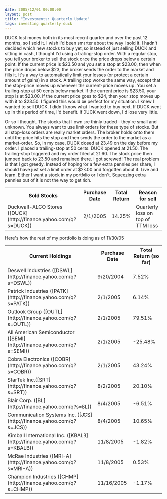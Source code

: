 ```yaml
---
date: 2005/12/01 00:00:00
layout: post
title: "Investments: Quarterly Update"
tags: investing quarterly duck
---
```


DUCK lost money both in its most recent quarter and over the past 12 months, so I sold it. I wish I'd been smarter about the way I sold it. I hadn't decided which new stocks to buy yet, so instead of just selling DUCK and sitting in cash, I thought I'd using a trailing-stop order. With a regular stop, you tell your broker to sell the stock once the price drops below a certain point. If the current price is $23.50 and you set a stop at $23.00, then when the price drops below $23, the broker sends the order to the market and fills it. It's a way to automatically limit your losses (or protect a certain amount of gains) in a stock. A trailing stop works the same way, except that the stop-price moves up whenever the current-price moves up. You set a trailing-stop at 50 cents below market. If the current price is $23.50, your stop is at $23.00. If the current price goes to $24, then your stop moves up with it to $23.50. I figured this would be perfect for my situation. I knew I wanted to sell DUCK. I didn't know what I wanted to buy next. If DUCK went up in this period of time, I'd benefit. If DUCK went down, I'd lose very little.

Or so I thought. The stocks that I own are thinly traded - they're small and unknown. You always want to use limit orders for these type of stocks. But all stop-loss orders are really market orders. The broker holds onto them until the price hits the stop and then sends the order to the market as a market-order. So, in my case, DUCK closed at 23.49 on the day before my order. I placed a trailing-stop at 50 cents. DUCK opened at 21.50. The trailing-stop triggered and my order filled at 21.60. The stock price then jumped back to 23.50 and remained there. I got screwed! The real problem is that I got greedy. Instead of hoping for a few extra pennies per share, I should have just set a limit order at $23.00 and forgotten about it. Live and learn. Either I want a stock in my portfolio or I don't. Squeezing extra pennies out of it is not the way to get rich.

<table cellspacing="0" summary="Stocks I sold this quarter."> 
<tr> 
     <th>Sold Stocks</th>  
     <th>Purchase Date</th>  
     <th>Total Return</th> 
     <th>Reason for sell</th> 
</tr> 
<tr class="list-odd"> 
    <td>Duckwall-ALCO Stores ([DUCK](http://finance.yahoo.com/q?s=DUCK))</td>
    <td>2/1/2005</td>
    <td>14.25%</td>
    <td>Quarterly loss on top of TTM loss</td>
</tr>
</table>

Here's how the rest of my portfolio is doing as of 11/30/05

<table cellspacing="0" summary="Stocks I currently own.">
<tr>
    <th>Current Holdings</th>
    <th>Purchase Date</th>
    <th>Total Return (so far)</th>
</tr>
<tr> 
     <td>Deswell Industries ([DSWL](http://finance.yahoo.com/q?s=DSWL))</td>
     <td>9/20/2004</td>
     <td>7.52%</td>
</tr>
<tr class="list-odd">
    <td>Patrick Industries ([PATK](http://finance.yahoo.com/q?s=PATK))</td>
    <td>2/1/2005</td>
    <td>6.14%</td>
</tr>
<tr>
    <td>Outlook Group ([OUTL](http://finance.yahoo.com/q?s=OUTL))</td>
    <td>2/1/2005</td>
    <td>79.51%</td>
</tr>  
<tr>
    <td>All American Semiconductor ([SEMI](http://finance.yahoo.com/q?s=SEMI))</td>  
    <td>2/1/2005</td>
    <td>-25.48%</td>
</tr>  
<tr class="list-odd"> 
    <td>Cobra Electronics ([COBR](http://finance.yahoo.com/q?s=COBR))</td>  
    <td>2/1/2005</td>  
    <td>43.24%</td> 
</tr>  
<tr> 
     <td>StarTek Inc.([SRT](http://finance.yahoo.com/q?s=SRT))</td>  
     <td>8/2/2005</td>  
     <td>20.10%</td> 
</tr>  
<tr class="list-odd"> 
    <td>Blair Corp. ([BL](http://finance.yahoo.com/q?s=BL))</td>  
    <td>8/4/2005</td>  
    <td>-6.51%</td> 
</tr>  
<tr> 
     <td>Communication Systems Inc. ([JCS](http://finance.yahoo.com/q?s=JCS))</td>  
     <td>8/4/2005</td>  
     <td>10.65%</td> 
</tr>  
<tr class="list-odd"> 
    <td>Kimball International Inc. ([KBALB](http://finance.yahoo.com/q?s=KBALB))</td>  
    <td>11/8/2005</td>  
    <td>-1.82%</td> 
</tr>  
<tr> 
     <td>McRae Industries ([MRI-A](http://finance.yahoo.com/q?s=MRI-A))</td>  
     <td>11/8/2005</td>  
     <td>0.53%</td> 
</tr>  
<tr class="list-odd"> 
    <td>Champion Industries ([CHMP](http://finance.yahoo.com/q?s=CHMP))</td> 
    <td>11/16/2005</td>  
    <td>-1.17%</td> 
</tr>  
</table>
